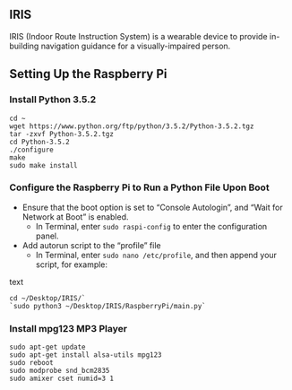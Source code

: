 ## IRIS
IRIS (Indoor Route Instruction System) is a wearable device to provide in-building navigation guidance for a
visually-impaired person.

## Setting Up the Raspberry Pi

### Install Python 3.5.2
    cd ~
    wget https://www.python.org/ftp/python/3.5.2/Python-3.5.2.tgz
    tar -zxvf Python-3.5.2.tgz
    cd Python-3.5.2
    ./configure
    make
    sudo make install

### Configure the Raspberry Pi to Run a Python File Upon Boot
- Ensure that the boot option is set to “Console Autologin”, and “Wait for Network at Boot” is enabled.
    - In Terminal, enter `sudo raspi-config` to enter the configuration panel.
- Add autorun script to the “profile” file
    - In Terminal, enter `sudo nano /etc/profile`, and then append your script, for example:

text

    cd ~/Desktop/IRIS/`
    `sudo python3 ~/Desktop/IRIS/RaspberryPi/main.py`

### Install mpg123 MP3 Player
    sudo apt-get update
    sudo apt-get install alsa-utils mpg123
    sudo reboot
    sudo modprobe snd_bcm2835
    sudo amixer cset numid=3 1
